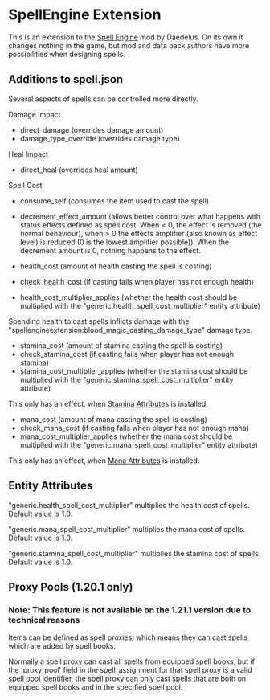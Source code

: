 # SpellEngine Extension

This is an extension to the [Spell Engine](https://modrinth.com/mod/spell-engine) mod by Daedelus. On its own it changes nothing in the game, but mod and data pack authors have more possibilities when designing spells.

## Additions to spell.json
Several aspects of spells can be controlled more directly.

Damage Impact
- direct_damage (overrides damage amount)
- damage_type_override (overrides damage type)

Heal Impact
- direct_heal (overrides heal amount)

Spell Cost
- consume_self (consumes the item used to cast the spell)
- decrement_effect_amount (allows better control over what happens with status effects defined as spell cost. When < 0, the effect is removed (the normal behaviour), when > 0 the effects amplifier (also known as effect level) is reduced (0 is the lowest amplifier possible)). When the decrement amount is 0, nothing happens to the effect.

- health_cost (amount of health casting the spell is costing)
- check_health_cost (if casting fails when player has not enough health)
- health_cost_multiplier_applies (whether the health cost should be multiplied with the "generic.health_spell_cost_multiplier" entity attribute)

Spending health to cast spells inflicts damage with the "spellengineextension:blood_magic_casting_damage_type" damage type.

- stamina_cost (amount of stamina casting the spell is costing)
- check_stamina_cost (if casting fails when player has not enough stamina)
- stamina_cost_multiplier_applies (whether the stamina cost should be multiplied with the "generic.stamina_spell_cost_multiplier" entity attribute)

This only has an effect, when [Stamina Attributes](https://modrinth.com/mod/stamina-attributes) is installed.

- mana_cost (amount of mana casting the spell is costing)
- check_mana_cost (if casting fails when player has not enough mana)
- mana_cost_multiplier_applies (whether the mana cost should be multiplied with the "generic.mana_spell_cost_multiplier" entity attribute)

This only has an effect, when [Mana Attributes](https://modrinth.com/mod/mana-attributes) is installed.

## Entity Attributes
"generic.health_spell_cost_multiplier" multiplies the health cost of spells. Default value is 1.0.

"generic.mana_spell_cost_multiplier" multiplies the mana cost of spells. Default value is 1.0.

"generic.stamina_spell_cost_multiplier" multiplies the stamina cost of spells. Default value is 1.0.

## Proxy Pools (1.20.1 only)

### Note: This feature is not available on the 1.21.1 version due to technical reasons

Items can be defined as spell proxies, which means they can cast spells which are added by spell books.

Normally a spell proxy can cast all spells from equipped spell books, but if the 'proxy_pool' field in the spell_assignment for that spell proxy is a valid spell pool identifier, the spell proxy can only cast spells that are both on equipped spell books and in the specified spell pool.